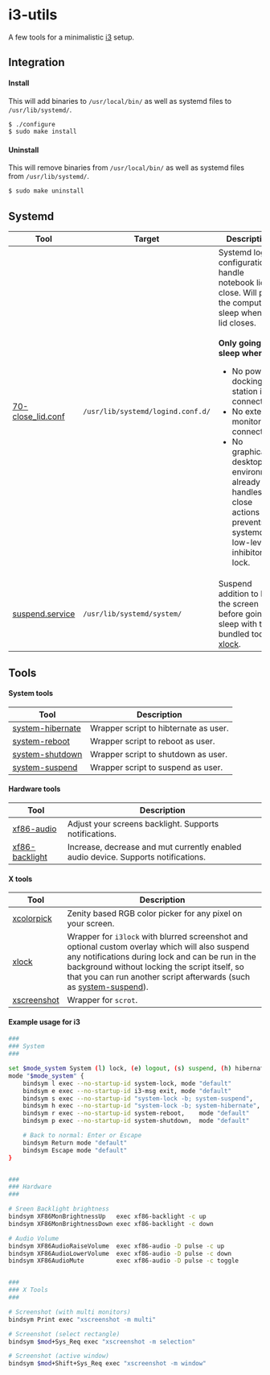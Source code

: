 # i3-utils

A few tools for a minimalistic [i3](https://github.com/i3/i3) setup.


## Integration

#### Install

This will add binaries to `/usr/local/bin/` as well as systemd files to `/usr/lib/systemd/`.

```bash
$ ./configure
$ sudo make install
```

#### Uninstall

This will remove binaries from `/usr/local/bin/` as well as systemd files from `/usr/lib/systemd/`.

```bash
$ sudo make uninstall
```


## Systemd

| Tool | Target | Description |
|------|--------|-------------|
| [70-close_lid.conf](systemd/logind.conf.d/70-close_lid.conf) | `/usr/lib/systemd/logind.conf.d/` | Systemd login configuration to handle notebook lid close. Will put the computer to sleep when the lid closes.<br/><br/><strong>Only going to sleep when:</strong><br/><ul><li>No power or docking station is connected</li><li>No external monitor is connected</li><li>No graphical desktop environment already handles lid close actions and prevents systemd via low-level inhibitor lock.</li></ul> |
| [suspend.service](systemd/system/suspend.service) | `/usr/lib/systemd/system/` | Suspend addition to lock the screen before going to sleep with the bundled tool [xlock](bin/xlock). |


## Tools

#### System tools

| Tool | Description |
|------|-------------|
| [system-hibernate](bin/system-hibernate) | Wrapper script to hibternate as user. |
| [system-reboot](bin/system-reboot)       | Wrapper script to reboot as user.     |
| [system-shutdown](bin/system-shutdown)   | Wrapper script to shutdown as user.   |
| [system-suspend](bin/system-suspend)     | Wrapper script to suspend as user.    |

#### Hardware tools

| Tool | Description |
|------|-------------|
| [xf86-audio](bin/xf86-audio)             | Adjust your screens backlight. Supports notifications. |
| [xf86-backlight](bin/xf86-backlight)     | Increase, decrease and mut currently enabled audio device. Supports notifications. |

#### X tools

| Tool | Description |
|------|-------------|
| [xcolorpick](bin/xcolorpick) | Zenity based RGB color picker for any pixel on your screen. |
| [xlock](bin/xlock)           | Wrapper for `i3lock` with blurred screenshot and optional custom overlay which will also suspend any notifications during lock and can be run in the background without locking the script itself, so that you can run another script afterwards (such as [system-suspend](bin/system-suspend)). |
| [xscreenshot](bin/xscreenshot) | Wrapper for `scrot`. |

#### Example usage for i3

```bash
###
### System
###

set $mode_system System (l) lock, (e) logout, (s) suspend, (h) hibernate, (r) reboot, (p) poweroff
mode "$mode_system" {
	bindsym l exec --no-startup-id system-lock, mode "default"
	bindsym e exec --no-startup-id i3-msg exit, mode "default"
	bindsym s exec --no-startup-id "system-lock -b; system-suspend",   mode "default"
	bindsym h exec --no-startup-id "system-lock -b; system-hibernate", mode "default"
	bindsym r exec --no-startup-id system-reboot,    mode "default"
	bindsym p exec --no-startup-id system-shutdown,  mode "default"

	# Back to normal: Enter or Escape
	bindsym Return mode "default"
	bindsym Escape mode "default"
}


###
### Hardware
###

# Sreen Backlight brightness
bindsym XF86MonBrightnessUp   exec xf86-backlight -c up
bindsym XF86MonBrightnessDown exec xf86-backlight -c down

# Audio Volume
bindsym XF86AudioRaiseVolume  exec xf86-audio -D pulse -c up
bindsym XF86AudioLowerVolume  exec xf86-audio -D pulse -c down
bindsym XF86AudioMute         exec xf86-audio -D pulse -c toggle


###
### X Tools
###

# Screenshot (with multi monitors)
bindsym Print exec "xscreenshot -m multi"

# Screenshot (select rectangle)
bindsym $mod+Sys_Req exec "xscreenshot -m selection"

# Screenshot (active window)
bindsym $mod+Shift+Sys_Req exec "xscreenshot -m window"
```
